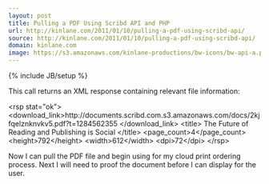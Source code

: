 ```yaml
---
layout: post
title: Pulling a PDF Using Scribd API and PHP
url: http://kinlane.com/2011/01/10/pulling-a-pdf-using-scribd-api/
source: http://kinlane.com/2011/01/10/pulling-a-pdf-using-scribd-api/
domain: kinlane.com
image: https://s3.amazonaws.com/kinlane-productions/bw-icons/bw-api-a.png
---
```

{% include JB/setup %}<div class="c1">
     This call returns an XML response containing relevant file information:
</div>

<div class="c2">
     &lt;rsp stat="ok"&gt; &lt;download_link&gt;http://documents.scribd.com.s3.amazonaws.com/docs/2kjfqelznknvkv5.pdf?t=1284562355 &lt;/download_link&gt; &lt;title&gt; The Future of Reading and Publishing is Social &lt;/title&gt; &lt;page_count&gt;4&lt;/page_count&gt; &lt;height&gt;792&lt;/height&gt; &lt;width&gt;612&lt;/width&gt; &lt;dpi&gt;72&lt;/dpi&gt; &lt;/rsp&gt;
</div>

<p>
     Now I can pull the PDF file and begin using for my cloud print ordering process. Next I will need to proof the document before I can display for the user.
</p>